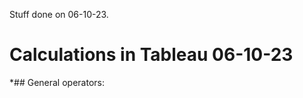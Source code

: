 Stuff done on 06-10-23.
# Calculations in Tableau                                   06-10-23
  *## General operators:
  
